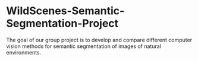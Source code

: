 # WildScenes-Semantic-Segmentation-Project
The goal of our group project is to develop and compare different computer vision methods for semantic segmentation of images of natural environments. 
